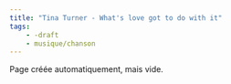 ```yaml
---
title: "Tina Turner - What's love got to do with it"
tags:
    - -draft
    - musique/chanson
---
```


Page créée automatiquement, mais vide.
